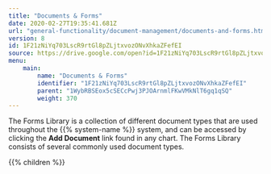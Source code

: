 ```yaml
---
title: "Documents & Forms"
date: 2020-02-27T19:35:41.681Z
url: "general-functionality/document-management/documents-and-forms.html"
version: 8
id: 1F21zNiYq703LscR9rtGl8pZLjtxvozONvXhkaZFefEI
source: https://drive.google.com/open?id=1F21zNiYq703LscR9rtGl8pZLjtxvozONvXhkaZFefEI
menu:
    main:
        name: "Documents & Forms"
        identifier: "1F21zNiYq703LscR9rtGl8pZLjtxvozONvXhkaZFefEI"
        parent: "1WybRBSEox5cSECcPwj3PJOArnmlFKwVMkNlT6gq1qSQ"
        weight: 370
---
```









The Forms Library is a collection of different document types that are used throughout the {{% system-name %}} system, and can be accessed by clicking the **Add Document** link found in any chart. The Forms Library consists of several commonly used document types.









{{% children %}}

